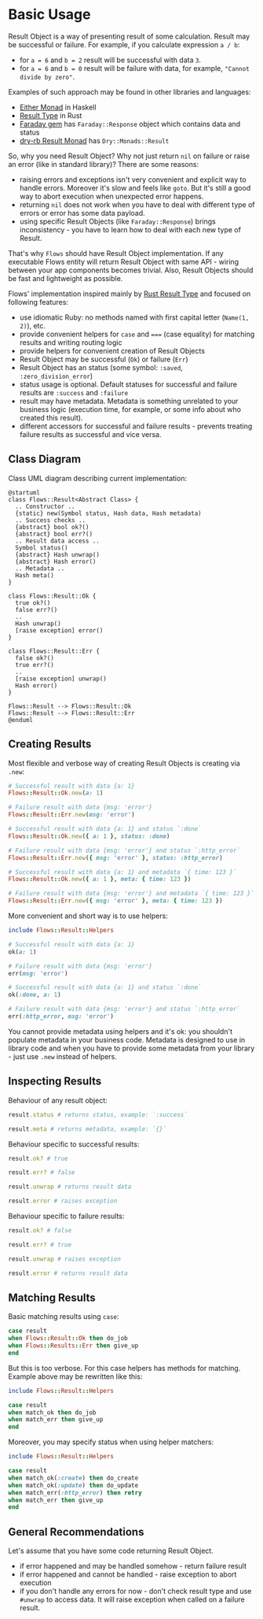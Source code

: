 # Basic Usage

Result Object is a way of presenting result of some calculation. Result may be successful or failure.
For example, if you calculate expression `a / b`:

* for `a = 6` and `b = 2` result will be successful with data `3`.
* for `a = 6` and `b = 0` result will be failure with data, for example, `"Cannot divide by zero"`.

Examples of such approach may be found in other libraries and languages:

* [Either Monad](https://hackage.haskell.org/package/category-extras-0.52.0/docs/Control-Monad-Either.html) in Haskell
* [Result Type](https://doc.rust-lang.org/std/result/enum.Result.html) in Rust
* [Faraday gem](https://www.rubydoc.info/gems/faraday/Faraday/Response) has `Faraday::Response` object which contains data and status
* [dry-rb Result Monad](https://dry-rb.org/gems/dry-monads/result/) has `Dry::Monads::Result`

So, why you need Result Object? Why not just return `nil` on failure or raise an error (like in standard library)? There are some reasons:

* raising errors and exceptions isn't very convenient and explicit way to handle errors. Moreover it's slow and feels like `goto`. But it's still a good way to abort execution when unexpected error happens.
* returning `nil` does not work when you have to deal with different type of errors or error has some data payload.
* using specific Result Objects (like `Faraday::Response`) brings inconsistency - you have to learn how to deal with each new type of Result.

That's why `Flows` should have Result Object implementation. If any executable Flows entity will return Result Object with same API - wiring between your app components becomes trivial. Also, Result Objects should be fast and lightweight as possible.

Flows' implementation inspired mainly by [Rust Result Type](https://doc.rust-lang.org/std/result/enum.Result.html) and focused on following features:

* use idiomatic Ruby: no methods named with first capital letter (`Name(1, 2)`), etc.
* provide convenient helpers for `case` and `===` (case equality) for matching results and writing routing logic
* provide helpers for convenient creation of Result Objects
* Result Object may be successful (`Ok`) or failure (`Err`)
* Result Object has an status (some symbol: `:saved`, `:zero_division_error`)
* status usage is optional. Default statuses for successful and failure results are `:success` and `:failure`
* result may have metadata. Metadata is something unrelated to your business logic (execution time, for example, or some info about who created this result).
* different accessors for successful and failure results - prevents treating failure results as successful and vice versa.

## Class Diagram

Class UML diagram describing current implementation:

```plantuml
@startuml
class Flows::Result<Abstract Class> {
  .. Constructor ..
  {static} new(Symbol status, Hash data, Hash metadata)
  .. Success checks ..
  {abstract} bool ok?()
  {abstract} bool err?()
  .. Result data access ..
  Symbol status()
  {abstract} Hash unwrap()
  {abstract} Hash error()
  .. Metadata ..
  Hash meta()
}

class Flows::Result::Ok {
  true ok?()
  false err?()
  ..
  Hash unwrap()
  [raise exception] error()
}

class Flows::Result::Err {
  false ok?()
  true err?()
  ..
  [raise exception] unwrap()
  Hash error()
}

Flows::Result --> Flows::Result::Ok
Flows::Result --> Flows::Result::Err
@enduml
```

## Creating Results

Most flexible and verbose way of creating Result Objects is creating via `.new`:

```ruby
# Successful result with data {a: 1}
Flows::Result::Ok.new(a: 1)

# Failure result with data {msg: 'error'}
Flows::Result::Err.new(msg: 'error')

# Successful result with data {a: 1} and status `:done`
Flows::Result::Ok.new({ a: 1 }, status: :done)

# Failure result with data {msg: 'error'} and status `:http_error`
Flows::Result::Err.new({ msg: 'error' }, status: :http_error)

# Successful result with data {a: 1} and metadata `{ time: 123 }`
Flows::Result::Ok.new({ a: 1 }, meta: { time: 123 })

# Failure result with data {msg: 'error'} and metadata `{ time: 123 }`
Flows::Result::Err.new({ msg: 'error' }, meta: { time: 123 })
```

More convenient and short way is to use helpers:

```ruby
include Flows::Result::Helpers

# Successful result with data {a: 1}
ok(a: 1)

# Failure result with data {msg: 'error'}
err(msg: 'error')

# Successful result with data {a: 1} and status `:done`
ok(:done, a: 1)

# Failure result with data {msg: 'error'} and status `:http_error`
err(:http_error, msg: 'error')
```

You cannot provide metadata using helpers and it's ok: you shouldn't populate metadata in your business code.
Metadata is designed to use in library code and when you have to provide some metadata from your library - just use `.new` instead of helpers.

## Inspecting Results

Behaviour of any result object:

```ruby
result.status # returns status, example: `:success`

result.meta # returns metadata, example: `{}`
```

Behaviour specific to successful results:

```ruby
result.ok? # true

result.err? # false

result.unwrap # returns result data

result.error # raises exception
```

Behaviour specific to failure results:

```ruby
result.ok? # false

result.err? # true

result.unwrap # raises exception

result.error # returns result data
```

## Matching Results

Basic matching results using `case`:

```ruby
case result
when Flows::Result::Ok then do_job
when Flows::Results::Err then give_up
end
```

But this is too verbose. For this case helpers has methods for matching. Example above may be rewritten like this:

```ruby
include Flows::Result::Helpers

case result
when match_ok then do_job
when match_err then give_up
end
```

Moreover, you may specify status when using helper matchers:

```ruby
include Flows::Result::Helpers

case result
when match_ok(:create) then do_create
when match_ok(:update) then do_update
when match_err(:http_error) then retry
when match_err then give_up
end
```

## General Recommendations

Let's assume that you have some code returning Result Object.

* if error happened and may be handled somehow - return failure result
* if error happened and cannot be handled - raise exception to abort execution
* if you don't handle any errors for now - don't check result type and use `#unwrap` to access data. It will raise exception when called on a failure result.

